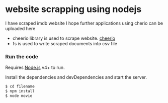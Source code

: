 # website scrapping using nodejs
I have scraped imdb website I hope further applications using cherio can be uploaded here
  - cheerio library is used to scrape website. [cheerio](https://github.com/btele/cheerio)
  - fs is used to write scraped documents  into csv file 
 
### Run the code

Requires [Node.js](https://nodejs.org/) v4+ to run.

Install the dependencies and devDependencies and start the server.

```sh
$ cd filename
$ npm install 
$ node movie
```
